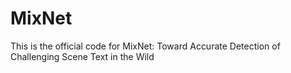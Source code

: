 # MixNet
This is the official code for MixNet: Toward Accurate Detection of Challenging Scene Text in the Wild
